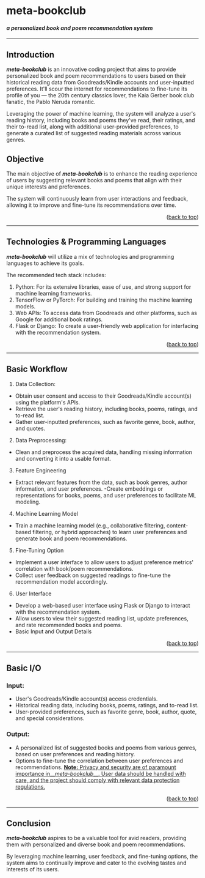 <a name="readme-top"></a>

# meta-bookclub

#### *a personalized book and poem recommendation system*

----------------

## Introduction
__*meta-bookclub*__ is an innovative coding project that aims to provide personalized book and poem recommendations to users based on their historical reading data from Goodreads/Kindle accounts and user-inputted preferences. It'll scour the internet for recommendations to fine-tune its profile of you &mdash; the 20th century classics lover, the Kaia Gerber book club fanatic, the Pablo Neruda romantic. 



Leveraging the power of machine learning, the system will analyze a user's reading history, including books and poems they've read, their ratings, and their to-read list, along with additional user-provided preferences, to generate a curated list of suggested reading materials across various genres.


## Objective
The main objective of __*meta-bookclub*__ is to enhance the reading experience of users by suggesting relevant books and poems that align with their unique interests and preferences. 

The system will continuously learn from user interactions and feedback, allowing it to improve and fine-tune its recommendations over time.

<p align="right">(<a href="#readme-top">back to top</a>)</p>

----------------


## Technologies & Programming Languages
__*meta-bookclub*__ will utilize a mix of technologies and programming languages to achieve its goals. 

The recommended tech stack includes:
1. Python: For its extensive libraries, ease of use, and strong support for machine learning frameworks.
2. TensorFlow or PyTorch: For building and training the machine learning models.
3. Web APIs: To access data from Goodreads and other platforms, such as Google for additional book ratings.
4. Flask or Django: To create a user-friendly web application for interfacing with the recommendation system.

<p align="right">(<a href="#readme-top">back to top</a>)</p>

----------------

## Basic Workflow
1. Data Collection:
   
- Obtain user consent and access to their Goodreads/Kindle account(s) using the platform's APIs.
- Retrieve the user's reading history, including books, poems, ratings, and to-read list.
- Gather user-inputted preferences, such as favorite genre, book, author, and quotes.
2. Data Preprocessing:
  
- Clean and preprocess the acquired data, handling missing information and converting it into a usable format.
3. Feature Engineering
  
- Extract relevant features from the data, such as book genres, author information, and user preferences.
-Create embeddings or representations for books, poems, and user preferences to facilitate ML modeling.
4. Machine Learning Model
  
- Train a machine learning model (e.g., collaborative filtering, content-based filtering, or hybrid approaches) to learn user preferences and generate book and poem recommendations.
5. Fine-Tuning Option

- Implement a user interface to allow users to adjust preference metrics' correlation with book/poem recommendations.
- Collect user feedback on suggested readings to fine-tune the recommendation model accordingly.
6. User Interface

- Develop a web-based user interface using Flask or Django to interact with the recommendation system.
- Allow users to view their suggested reading list, update preferences, and rate recommended books and poems.
- Basic Input and Output Details

<p align="right">(<a href="#readme-top">back to top</a>)</p>

----------------

## Basic I/O


### Input:
- User's Goodreads/Kindle account(s) access credentials.
- Historical reading data, including books, poems, ratings, and to-read list.
- User-provided preferences, such as favorite genre, book, author, quote, and special considerations.

### Output:
- A personalized list of suggested books and poems from various genres, based on user preferences and reading history.
- Options to fine-tune the correlation between user preferences and recommendations.
<ins>__Note<ins>:__ Privacy and security are of paramount importance in__*meta-bookclub*__. User data should be handled with care, and the project should comply with relevant data protection regulations.

<p align="right">(<a href="#readme-top">back to top</a>)</p>

----------------

## Conclusion
__*meta-bookclub*__ aspires to be a valuable tool for avid readers, providing them with personalized and diverse book and poem recommendations. 

By leveraging machine learning, user feedback, and fine-tuning options, the system aims to continually improve and cater to the evolving tastes and interests of its users.
